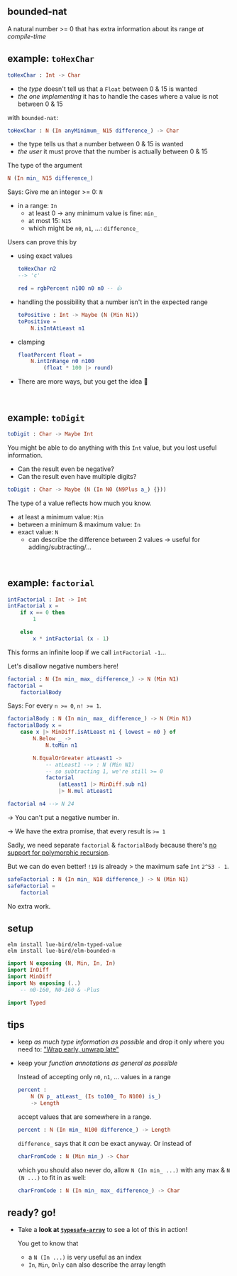 ## bounded-nat

A natural number >= 0 that has extra information about its range _at compile-time_

## example: `toHexChar`

```elm
toHexChar : Int -> Char
```

- the _type_ doesn't tell us that a `Float` between 0 & 15 is wanted
- _the one implementing_ it has to handle the cases where a value is not between 0 & 15

with `bounded-nat`:
```elm
toHexChar : N (In anyMinimum_ N15 difference_) -> Char
```

- the type tells us that a number between 0 & 15 is wanted
- _the user_ it must prove that the number is actually between 0 & 15

The type of the argument
```elm
N (In min_ N15 difference_)
```
Says: Give me an integer >= 0: `N` 

- in a range: `In`
    - at least 0 → any minimum value is fine: `min_`
    - at most 15: `N15`
    - which might be `n0`, `n1`, ...: `difference_`

Users can prove this by

  - using exact values

    ```elm
    toHexChar n2
    --> 'c'

    red = rgbPercent n100 n0 n0 -- 👍
    ```

  - handling the possibility that a number isn't in the expected range

    ```elm
    toPositive : Int -> Maybe (N (Min N1))
    toPositive =
        N.isIntAtLeast n1
    ```

  - clamping

    ```elm
    floatPercent float =
        N.intInRange n0 n100
            (float * 100 |> round)
    ```

  - There are more ways, but you get the idea 🙂

&emsp;


## example: `toDigit`

```elm
toDigit : Char -> Maybe Int
```

You might be able to do anything with this `Int` value, but you lost useful information.

- Can the result even be negative?
- Can the result even have multiple digits?

```elm
toDigit : Char -> Maybe (N (In N0 (N9Plus a_) {}))
```

The type of a value reflects how much you know.

- at least a minimum value: `Min`
- between a minimum & maximum value: `In`
- exact value: `N`
    - can describe the difference between 2 values → useful for adding/subtracting/...


&emsp;


## example: `factorial`

```elm
intFactorial : Int -> Int
intFactorial x =
    if x == 0 then
        1

    else
        x * intFactorial (x - 1)
```

This forms an infinite loop if we call `intFactorial -1`...

Let's disallow negative numbers here!

```elm
factorial : N (In min_ max_ difference_) -> N (Min N1)
factorial =
    factorialBody
```
Says: For every `n >= 0`, `n! >= 1`.
```elm
factorialBody : N (In min_ max_ difference_) -> N (Min N1)
factorialBody x =
    case x |> MinDiff.isAtLeast n1 { lowest = n0 } of
        N.Below _ ->
            N.toMin n1

        N.EqualOrGreater atLeast1 ->
            -- atLeast1 --> : N (Min N1)
            -- so subtracting 1, we're still >= 0
            factorial
                (atLeast1 |> MinDiff.sub n1)
                |> N.mul atLeast1

factorial n4 --> N 24
```

→ You can't put a negative number in.

→ We have the extra promise, that every result is `>= 1`

Sadly, we need separate `factorial` & `factorialBody` because there's [no support for polymorphic recursion](https://github.com/elm/compiler/issues/2180).

But we can do even better!
`!19` is already > the maximum safe `Int` `2^53 - 1`.

```elm
safeFactorial : N (In min_ N18 difference_) -> N (Min N1)
safeFactorial =
    factorial
```

No extra work.

## setup

```noformatingples
elm install lue-bird/elm-typed-value
elm install lue-bird/elm-bounded-n
```

```elm
import N exposing (N, Min, In, In)
import InDiff
import MinDiff
import Ns exposing (..)
    -- n0-160, N0-160 & -Plus

import Typed
```


## tips

  - keep _as much type information as possible_ and drop it only where you need to: ["Wrap early, unwrap late"](https://sporto.github.io/elm-patterns/basic/wrap-early.html)

  - keep your _function annotations as general as possible_
    
    Instead of accepting only `n0`, `n1`, ... values in a range

    ```elm
    percent :
        N (N p_ atLeast_ (Is to100_ To N100) is_)
        -> Length
    ```
    accept values that are somewhere in a range.

    ```elm
    percent : N (In min_ N100 difference_) -> Length
    ```

    `difference_` says that it _can_ be exact anyway. Or instead of

    ```elm
    charFromCode : N (Min min_) -> Char
    ```

    which you should also never do, allow `N (In min_ ...)` with any max & `N (N ...)` to fit in as well:

    ```elm
    charFromCode : N (In min_ max_ difference_) -> Char
    ```

## ready? go!

- Take a **look at [`typesafe-array`][typesafe-array]** to see a lot of this in action!

    You get to know that
    - a `N (In ...)` is very useful as an index
    - `In`, `Min`, `Only` can also describe the array length

[typesafe-array]: https://package.elm-lang.org/packages/lue-bird/elm-typesafe-array/latest/
